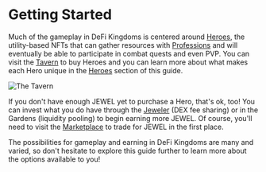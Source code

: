 # Getting Started

Much of the gameplay in DeFi Kingdoms is centered around [Heroes](heroes/), the utility-based NFTs that can gather resources with [Professions](professions/) and will eventually be able to participate in combat quests and even PVP. You can visit the [Tavern](tavern.md) to buy Heroes and you can learn more about what makes each Hero unique in the [Heroes](heroes/) section of this guide.

![The Tavern](../../.gitbook/assets/Tavern.JPG)

If you don't have enough JEWEL yet to purchase a Hero, that's ok, too! You can invest what you do have through the [Jeweler](jeweler.md) (DEX fee sharing) or in the Gardens (liquidity pooling) to begin earning more JEWEL. Of course, you'll need to visit the [Marketplace](marketplace.md) to trade for JEWEL in the first place.

The possibilities for gameplay and earning in DeFi Kingdoms are many and varied, so don't hesitate to explore this guide further to learn more about the options available to you!
